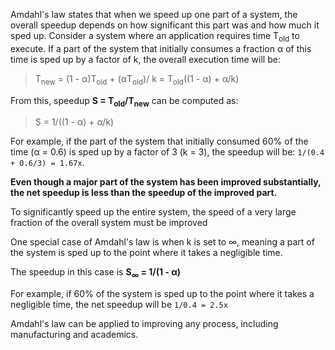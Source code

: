 Amdahl's law states that when we speed up one part of a system, the overall speedup depends on how significant this part was and how much it sped up. Consider a system where an application requires time T<sub>old</sub> to execute. If a part of the system that initially consumes a fraction α of this time is sped up by a factor of k, the overall execution time will be:
> T<sub>new</sub> = (1 - α)T<sub>old</sub> + (αT<sub>old</sub>)/ k = T<sub>old</sub>((1 - α) + α/k)

From this, speedup **S = T<sub>old</sub>/T<sub>new</sub>** can be computed as:
> S = 1/((1 - α) + α/k)

For example, if the part of the system that initially consumed 60% of the time (α = 0.6) is sped up by a factor of 3 (k = 3), the speedup will be: `1/(0.4 + 0.6/3) = 1.67x`.

**Even though a major part of the system has been improved substantially, the net speedup is less than the speedup of the improved part.**

To significantly speed up the entire system, the speed of a very large fraction of the overall system must be improved

One special case of Amdahl's law is when k is set to ∞, meaning a part of the system is sped up to the point where it takes a negligible time.

The speedup in this case is **S<sub>∞</sub> = 1/(1 - α)**

For example, if 60% of the system is sped up to the point where it takes a negligible time, the net speedup will be `1/0.4 = 2.5x`

Amdahl's law can be applied to improving any process, including manufacturing and academics.